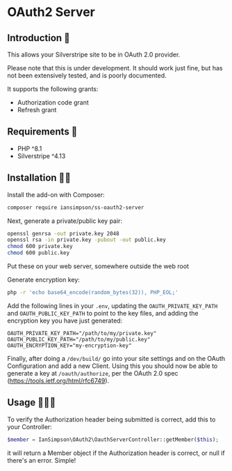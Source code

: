 # OAuth2 Server

## Introduction 👋

This allows your Silverstripe site to be in OAuth 2.0 provider.

Please note that this is under development. It should work just fine, but has not been extensively tested, and is poorly documented.

It supports the following grants:

 * Authorization code grant
 * Refresh grant

## Requirements 🦺

 * PHP ^8.1
 * Silverstripe ^4.13

## Installation 👷‍♀️

Install the add-on with Composer:

```sh
composer require iansimpson/ss-oauth2-server
```

Next, generate a private/public key pair:

```sh
openssl genrsa -out private.key 2048
openssl rsa -in private.key -pubout -out public.key
chmod 600 private.key
chmod 600 public.key
```

Put these on your web server, somewhere outside the web root

Generate encryption key:

```sh
php -r 'echo base64_encode(random_bytes(32)), PHP_EOL;'
```

Add the following lines in your `.env`, updating the `OAUTH_PRIVATE_KEY_PATH` and `OAUTH_PUBLIC_KEY_PATH` to point to the key files, and adding the encryption key you have just generated:

```env
OAUTH_PRIVATE_KEY_PATH="/path/to/my/private.key"
OAUTH_PUBLIC_KEY_PATH="/path/to/my/public.key"
OAUTH_ENCRYPTION_KEY="my-encryption-key"
```

Finally, after doing a `/dev/build/` go into your site settings and on the OAuth Configuration and add a new Client. Using this you should now be able to generate a key at `/oauth/authorize`, per the OAuth 2.0 spec (https://tools.ietf.org/html/rfc6749).

## Usage 🏃🏃🏃

To verify the Authorization header being submitted is correct, add this to your Controller:

```php
$member = IanSimpson\OAuth2\OauthServerController::getMember($this);
```

it will return a Member object if the Authorization header is correct, or null if there's an error. Simple!
